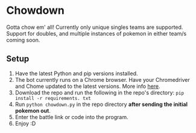 # Chowdown

Gotta chow em' all!
Currently only unique singles teams are supported. Support for doubles, and multiple instances of pokemon in either team/s coming soon.



## Setup

1. Have the latest Python and pip versions installed.
2. The bot currently runs on a Chrome browser. Have your Chromedriver and Chome updated to the latest versions. More info [here](https://chromedriver.chromium.org/downloads).
3. Download the repo and run the following in the repo's directory:
`pip install -r requirements. txt`
4. Run `python chowdown.py` in the repo directory <b> after sending the initial pokemon out</b>.
5. Enter the battle link or code into the program.
6. Enjoy :D

